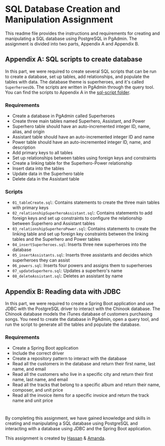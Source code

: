 # SQL Database Creation and Manipulation Assignment
This readme file provides the instructions and requirements for creating and manipulating a SQL database using PostgreSQL in PgAdmin. The assignment is divided into two parts, Appendix A and Appendix B.

## Appendix A: SQL scripts to create database
In this part, we were required to create several SQL scripts that can be run to create a database, set up tables, add relationships, and populate the tables with data. The database theme is superheroes, and it's called `SuperheroesDb`. The scripts are written in PgAdmin through the query tool. You can find the scripts to Appendix A in the [sql-script folder](https://github.com/AmandaStahlberg/chinook-ass2/tree/master/sql-script).

### Requirements
* Create a database in PgAdmin called Superheroes
* Create three main tables named Superhero, Assistant, and Power
* Superhero table should have an auto-incremented integer ID, name, alias, and origin
* Assistant table should have an auto-incremented integer ID and name
* Power table should have an auto-incremented integer ID, name, and description
* Add primary keys to all tables
* Set up relationships between tables using foreign keys and constraints
* Create a linking table for the Superhero-Power relationship
* Insert data into the tables
* Update data in the Superhero table
* Delete data in the Assistant table
### Scripts
* `01_tableCreate.sql`: Contains statements to create the three main tables with primary keys
* `02_relationshipSuperheroAssistant.sql`: Contains statements to add foreign keys and set up constraints to configure the relationship between Superhero and Assistant tables
* `03_relationshipSuperheroPower.sql`: Contains statements to create the linking table and set up foreign key constraints between the linking tables and the Superhero and Power tables
* `04_insertSuperheroes.sql`: Inserts three new superheroes into the database
* `05_insertAssistants.sql`: Inserts three assistants and decides which superheroes they can assist
* `06_powers.sql`: Inserts four powers and assigns them to superheroes
* `07_updateSuperhero.sql`: Updates a superhero's name
* `08_deleteAssistant.sql`: Deletes an assistant by name
## Appendix B: Reading data with JDBC
In this part, we were required to create a Spring Boot application and use JDBC with the PostgreSQL driver to interact with the Chinook database. The Chinook database models the iTunes database of customers purchasing songs. You need to create the database in PgAdmin, open a query tool, and run the script to generate all the tables and populate the database.

### Requirements
* Create a Spring Boot application
* Include the correct driver
* Create a repository pattern to interact with the database
* Read all the customers in the database and return their first name, last name, and email
* Read all the customers who live in a specific city and return their first name, last name, and email
* Read all the tracks that belong to a specific album and return their name, composer, and unit price
* Read all the invoice items for a specific invoice and return the track name and unit price

# 
By completing this assignment, we have gained knowledge and skills in creating and manipulating a SQL database using PostgreSQL and interacting with a database using JDBC and the Spring Boot application.

This assignment is created by [Hassan](https://github.com/hussanmk2014) & [Amanda](https://github.com/AmandaStahlberg).
